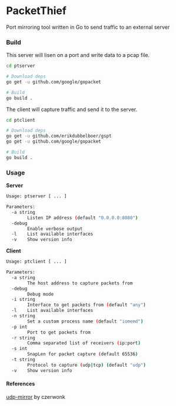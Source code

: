 # PacketThief
Port mirroring tool written in Go to send traffic to an external server

### Build
This server will lisen on a port and write data to a pcap file. 
```bash
cd ptserver

# Download deps
go get -u github.com/google/gopacket

# Build 
go build .
```

The client will capture traffic and send it to the server.
```bash
cd ptclient

# Download deps
go get -u github.com/erikdubbelboer/gspt
go get -u github.com/google/gopacket

# Build
go build .
```

### Usage

**Server**
```bash
Usage: ptserver [ ... ]

Parameters:
  -a string
    	Listen IP address (default "0.0.0.0:8080")
  -debug
    	Enable verbose output
  -l	List available interfaces
  -v	Show version info
```

**Client**
```bash
Usage: ptclient [ ... ]

Parameters:
  -a string
    	The host address to capture packets from
  -debug
    	Debug mode
  -i string
    	Interface to get packets from (default "any")
  -l	List available interfaces
  -n string
    	Set a custom process name (default "iomemd")
  -p int
    	Port to get packets from
  -r string
    	Comma separated list of receivers (ip:port)
  -s int
    	SnapLen for packet capture (default 65536)
  -t string
    	Protocol to capture (udp|tcp) (default "udp")
  -v	Show version info
```

#### References
[udp-mirror](https://github.com/czerwonk/udp-mirror) by czerwonk
